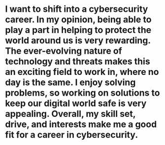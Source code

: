 # I want to shift into a cybersecurity career. In my opinion, being able to play a part in helping to protect the world around us is very rewarding. The ever-evolving nature of technology and threats makes this an exciting field to work in, where no day is the same. I enjoy solving problems, so working on solutions to keep our digital world safe is very appealing. Overall, my skill set, drive, and interests make me a good fit for a career in cybersecurity.
